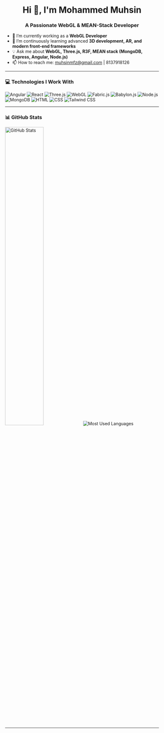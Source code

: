 
<!--
**mohadmuhsin/mohadmuhsin** is a ✨ _special_ ✨ repository because its `README.md` (this file) appears on your GitHub profile.

Here are some ideas to get you started:

- 🔭 I’m currently working on ...
- 🌱 I’m currently learning ...
- 👯 I’m looking to collaborate on ...
- 🤔 I’m looking for help with ...
- 💬 Ask me about ...
- 📫 How to reach me: ...
- 😄 Pronouns: ...
- ⚡ Fun fact: ...
-->
<h1 align="center">Hi 👋, I'm Mohammed Muhsin</h1>
<h3 align="center">A Passionate WebGL & MEAN-Stack Developer</h3>

- 🔭 I’m currently working as a **WebGL Developer**  
- 🌱 I’m continuously learning advanced **3D development, AR, and modern front-end frameworks**  
- 💡 Ask me about **WebGL, Three.js, R3F, MEAN stack (MongoDB, Express, Angular, Node.js)**  
- 📫 How to reach me: muhsinmfz@gmail.com | 8137918126  

---

### 💻 **Technologies I Work With**  
<p align="left">
  <img src="https://img.shields.io/badge/Angular-DD0031?style=for-the-badge&logo=angular&logoColor=white" alt="Angular" />
  <img src="https://img.shields.io/badge/React-61DAFB?style=for-the-badge&logo=react&logoColor=white" alt="React" />
  <img src="https://img.shields.io/badge/Three.js-000000?style=for-the-badge&logo=three.js&logoColor=white" alt="Three.js" />
  <img src="https://img.shields.io/badge/WebGL-990000?style=for-the-badge&logo=webgl&logoColor=white" alt="WebGL" />
  <img src="https://img.shields.io/badge/Fabric.js-F79F1A?style=for-the-badge&logoColor=white" alt="Fabric.js" />
  <img src="https://img.shields.io/badge/Babylon.js-DC2626?style=for-the-badge&logo=babylon.js&logoColor=white" alt="Babylon.js" />
  <img src="https://img.shields.io/badge/Node.js-339933?style=for-the-badge&logo=node.js&logoColor=white" alt="Node.js" />
  <img src="https://img.shields.io/badge/MongoDB-4EA94B?style=for-the-badge&logo=mongodb&logoColor=white" alt="MongoDB" />
  <img src="https://img.shields.io/badge/HTML5-E34F26?style=for-the-badge&logo=html5&logoColor=white" alt="HTML" />
  <img src="https://img.shields.io/badge/CSS3-1572B6?style=for-the-badge&logo=css3&logoColor=white" alt="CSS" />
  <img src="https://img.shields.io/badge/Tailwind_CSS-06B6D4?style=for-the-badge&logo=tailwindcss&logoColor=white" alt="Tailwind CSS" />
</p>

---

### 📊 **GitHub Stats**
<p align="left">
  <img src="https://github-readme-stats.vercel.app/api?username=mohadmuhsin&show_icons=true&theme=radical" alt="GitHub Stats" style='height:50%' />
 
  <img src="https://github-readme-stats.vercel.app/api/top-langs/?username=mohadmuhsin&layout=compact&theme=radical" alt="Most Used Languages" />
</p>

---


